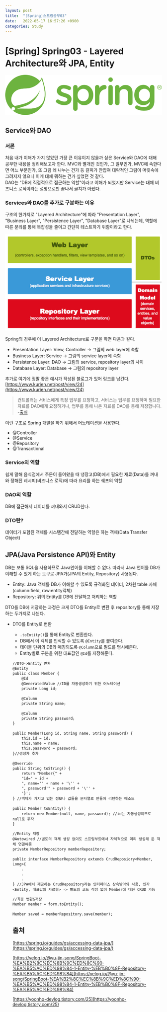 ```yaml
---
layout: post
title:  "[Spring]스프링공부03"
date:   2022-05-17 16:57:26 +0900
categories: Study
---
```


# [Spring] Spring03 - Layered Architecture와 JPA, Entity

<img src='/assets/img/docs/springlogo.svg' />  

## Service와 DAO
### 서론
처음 내가 이해가 가지 않았던 가장 큰 이유이지 않을까 싶은 Service와 DAO에 대해 공부한 내용을 정리해보고자 한다. MVC와 별개인 것인가, 그 일부인가, MVC에 속한다면 어느 부분인가, 또 그럼 왜 나누는 건가 등 갈피가 안잡혀 대략적인 그림이 머릿속에 그려지지 않으니 이게 대체 뭐하는 건가 싶었던 것 같다.  
DAO는 "DB에 직접적으로 접근하는 역할"이라고 이해가 되었지만 Service는 대체 비즈니스 로직이라는 설명으로만 끝나서 골치가 아팠다. 

### Services와 DAO를 추가로 구분하는 이유
구조의 한가지로 "Layered Architecture"에 따라 "Presentation Layer", "Business Layer", "Persistence Layer", "Database Layer"로 나뉘는데, 역할에 따른 분리를 통해 복잡성을 줄이고 간단히 테스트하기 위함이라고 한다.  

<img src='/assets/img/docs/springstudy2_1.png' />  

Spring의 경우에 이 Layered Architecture로 구분을 하면 다음과 같다.  

- Presentation Layer: View, Controller -> 그림의 web layer에 속함
- Business Layer: Service -> 그림의 service layer에 속함
- Persistence Layer: DAO -> 그림의 service, repository layer의 사이
- Database Layer: Database -> 그림의 repository layer

추가로 여기에 정말 좋은 예시가 작성된 블로그가 있어 링크를 남긴다.  
[https://www.kurien.net/post/view/24](https://www.kurien.net/post/view/24)  

> 컨트롤러는 서비스에게 특정 업무를 요청하고, 서비스는 업무를 요청하며 필요한 자료를 DAO에게 요청하거나, 업무를 통해 나온 자료를 DAO를 통해 저장합니다. -[출처](https://www.kurien.net/post/view/24)  

이런 구조로 Spring 개발을 하기 위해서 어노테이션을 사용한다. 
- @Controller
- @Service
- @Repository
- @Transactional

### Service의 역할
쉽게 말해 음식점에서 주문이 들어왔을 때 냉장고(DB)에서 필요한 재료(Data)를 꺼내와 정해진 레시피(비즈니스 로직)에 따라 요리를 하는 쉐프의 역할

### DAO의 역할
DB에 접근해서 데이터를 꺼내와서 CRUD한다.

### DTO란?
데이터가 포함된 객체를 시스템간에 전달하는 역할은 하는 객체(Data Transfer Object)


## JPA(Java Persistence API)와 Entity
DB는 보통 SQL을 사용하므로 Java언어를 이해할 수 없다. 따라서 Java 언어를 DB가 이해할 수 있게 하는 도구로 JPA가(JPA의 Entity, Repository) 사용된다.  

- Entity: Java 객체를 DB가 이해할 수 있도록 규격화된 데이터, 2차원 table 자체(column:field, row:entity객체)
- Repository: 위의 Entity를 DB에 전달하고 처리하는 역할

DTO를 DB에 저장하는 과정은 크게 DTO를 Entity로 변환 후 repository를 통해 저장하는 두가지로 나뉜다.  
- DTO를 Entity로 변환  
    - `.toEntity()`를 통해 Entity로 변환한다.
    - DB에서 이 객체를 인식할 수 있도록 `@Entity`를 붙여준다.
    - 테이블 단위의 DB와 매칭되도록 `@Column`으로 필드를 명시해준다. 
    - Entity별로 구분을 위한 대표값인 `@Id`를 지정해준다.
    ```
    //DTO->Entity 변환
    @Entity
    public class Member {
        @Id
        @GeneratedValue //ID를 자동생성하기 위한 어노테이션
        private Long id;

        @Column
        private String name;

        @Column
        private String password;
    }

    public Member(Long id, String name, String password) {
        this.id = id;
        this.name = name;
        this.password = password;
    }//생성자 추가

    @Override
    public String toString() {
        return "Member{" +
        "id=" + id +
        ", name='" + name + '\'' +
        ", password'" + password + '\'' +
        '}';
    } //객체가 가지고 있는 정보나 값들을 문자열로 만들어 리턴하는 메소드

    public Member toEntity() {
        return new Member(null, name, password); //id는 자동생성이므로 null로 주자
    }
    ```
    ```
    //Entity 저장
    @Autowired //별도의 객체 생성 없이도 스프링부트에서 자체적으로 미리 생성해 둔 객체 연결해줌
    private MemberRepository memberRepository; 

    public interface MemberRepository extends CrudReposiory<Member, Long>{
        .
        .
        .
    } //JPA에서 제공하는 CrudRepository라는 인터페이스 상속받아와 사용, 인자<Entity, 대표값의 자료형> -> 별도의 코드 작성 없이 Member에 대한 CRUD 가능
    ```
    ```
    //최종 변환&저장
    Member member = form.toEntity();
    
    Member saved = memberRepository.save(member);
    ```
    ## 출처
    [https://spring.io/guides/gs/accessing-data-jpa/](https://spring.io/guides/gs/accessing-data-jpa/)  

    [https://velog.io/@yu-jin-song/SpringBoot-%EA%B2%8C%EC%8B%9C%ED%8C%90-%EA%B5%AC%ED%98%84-1-Entity-%EB%B0%8F-Repository-%EA%B5%AC%ED%98%84](https://velog.io/@yu-jin-song/SpringBoot-%EA%B2%8C%EC%8B%9C%ED%8C%90-%EA%B5%AC%ED%98%84-1-Entity-%EB%B0%8F-Repository-%EA%B5%AC%ED%98%84)  

    [https://yoonho-devlog.tistory.com/25](https://yoonho-devlog.tistory.com/25)





